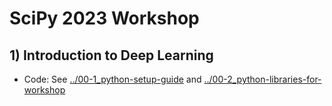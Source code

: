 # SciPy 2023 Workshop

## 1) Introduction to Deep Learning

- Code: See [../00-1_python-setup-guide](../00-1_python-setup-guide) and [../00-2_python-libraries-for-workshop](../00-2_python-libraries-for-workshop)